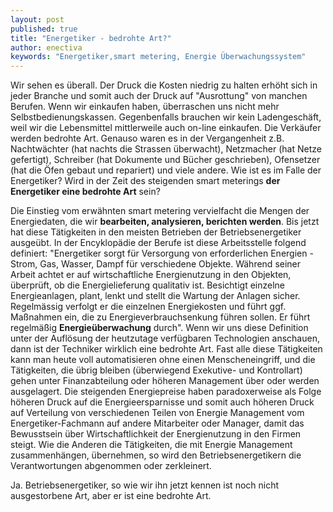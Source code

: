 ```yaml
---
layout: post
published: true
title: "Energetiker - bedrohte Art?"
author: enectiva
keywords: "Energetiker,smart metering, Energie Überwachungssystem"
---
```


Wir sehen es überall. Der Druck die Kosten niedrig zu halten erhöht sich in jeder Branche und somit auch der Druck auf "Ausrottung" von manchen Berufen. Wenn wir einkaufen haben, überraschen uns nicht mehr Selbstbedienungskassen. Gegenbenfalls brauchen wir kein Ladengeschäft, weil wir die Lebensmittel mittlerweile auch on-line einkaufen. Die Verkäufer werden bedrohte Art. Genauso waren es in der Vergangenheit z.B. Nachtwächter (hat nachts die Strassen überwacht), Netzmacher (hat Netze gefertigt), Schreiber (hat Dokumente und Bücher geschrieben), Ofensetzer (hat die Öfen gebaut und repariert) und viele andere. Wie ist es im Falle der Energetiker? Wird in der Zeit des steigenden smart meterings **der Energetiker eine bedrohte Art** sein?

Die Einstieg vom erwähnten smart metering vervielfacht die Mengen der Energiedaten, die wir **bearbeiten, analysieren, berichten werden**. Bis jetzt hat diese Tätigkeiten in den meisten Betrieben der Betriebsenergetiker ausgeübt. In der Encyklopädie der Berufe ist diese Arbeitsstelle folgend definiert: "Energetiker sorgt für Versorgung von erforderlichen Energien  - Strom, Gas, Wasser, Dampf für verschiedene Objekte. Während seiner Arbeit achtet er auf wirtschaftliche Energienutzung in den Objekten, überprüft, ob die Energielieferung qualitativ ist. Besichtigt einzelne Energieanlagen, plant, lenkt und stellt die Wartung der Anlagen sicher. Regelmässig verfolgt er die einzelnen Energiekosten und führt ggf. Maßnahmen ein, die zu 
Energieverbrauchsenkung führen sollen. Er führt regelmäßig **Energieüberwachung** durch". Wenn wir uns diese Definition unter der Auflösung der heutzutage verfügbaren Technologien anschauen, dann ist der Techniker wirklich eine bedrohte Art. Fast alle diese Tätigkeiten kann man heute voll automatisieren ohne einen Menscheneingriff, und die Tätigkeiten, die übrig bleiben (überwiegend Exekutive- und Kontrollart) gehen unter Finanzabteilung oder höheren Management über oder werden ausgelagert. Die steigenden Energiepreise haben paradoxerweise als Folge höheren Druck auf die Energieersparnisse und somit auch höheren Druck auf Verteilung von verschiedenen Teilen von Energie Management vom Energetiker-Fachmann auf andere Mitarbeiter oder Manager, damit das Bewusstsein über Wirtschaftlichkeit der Energienutzung in den Firmen steigt. Wie die Anderen die Tätigkeiten, die mit Energie Management zusammenhängen, übernehmen, so wird den Betriebsenergetikern die Verantwortungen abgenommen oder zerkleinert.

Ja. Betriebsenergetiker, so wie wir ihn jetzt kennen ist noch nicht ausgestorbene Art, aber er ist eine bedrohte Art.
